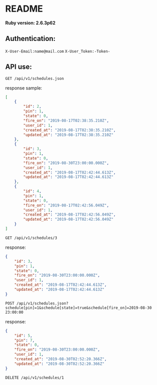 # README

**Ruby version: 2.6.3p62**

## Authentication:
`X-User-Email:name@mail.com`
`X-User_Token:-Token-`

## API use:

`GET /api/v1/schedules.json`

response sample:
```json
[
    {
        "id": 2,
        "pin": 1,
        "state": 0,
        "fire_on": "2019-08-17T02:38:35.210Z",
        "user_id": 1,
        "created_at": "2019-08-17T02:38:35.210Z",
        "updated_at": "2019-08-17T02:38:35.210Z"
    },
    {  
        "id": 3,
        "pin": 1,
        "state": 0,
        "fire_on": "2019-08-30T23:00:00.000Z",
        "user_id": 1,
        "created_at": "2019-08-17T02:42:44.613Z",
        "updated_at": "2019-08-17T02:42:44.613Z"
    },
    {
        "id": 4,
        "pin": 1,
        "state": 0,
        "fire_on": "2019-08-17T02:42:56.049Z",
        "user_id": 1,
        "created_at": "2019-08-17T02:42:56.049Z",
        "updated_at": "2019-08-17T02:42:56.049Z"
    }
]

```
`GET /api/v1/schedules/3`

response:
```json
{
    "id": 3,
    "pin": 1,
    "state": 0,
    "fire_on": "2019-08-30T23:00:00.000Z",
    "user_id": 1,
    "created_at": "2019-08-17T02:42:44.613Z",
    "updated_at": "2019-08-17T02:42:44.613Z"
}
```

`POST /api/v1/schedules.json?schedule[pin]=1&schedule[state]=true&schedule[fire_on]=2019-08-30 23:00:00`

response:
```json
{
    "id": 5,
    "pin": 7,
    "state": 0,
    "fire_on": "2019-08-30T23:00:00.000Z",
    "user_id": 1,
    "created_at": "2019-08-30T02:52:20.366Z",
    "updated_at": "2019-08-30T02:52:20.366Z"
}
```

`DELETE /api/v1/schedules/1`